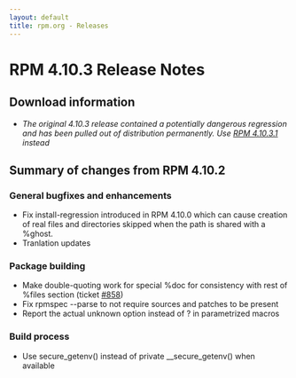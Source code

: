 ```yaml
---
layout: default
title: rpm.org - Releases
---
```


# RPM 4.10.3 Release Notes



## Download information
 * *The original 4.10.3 release contained a potentially dangerous regression and has been pulled out of distribution permanently. Use [RPM 4.10.3.1](/wiki:Releases/4.10.3.1/) instead*

## Summary of changes from RPM 4.10.2

### General bugfixes and enhancements
 * Fix install-regression introduced in RPM 4.10.0 which can cause creation of real files and
   directories skipped when the path is shared with a %ghost.
 * Tranlation updates

### Package building
 * Make double-quoting work for special %doc for consistency with
   rest of %files section (ticket [#858](http://rpm.org/ticket/858))
 * Fix rpmspec --parse to not require sources and patches to be present
 * Report the actual unknown option instead of ? in parametrized macros

### Build process
 * Use secure_getenv() instead of private __secure_getenv() when available
